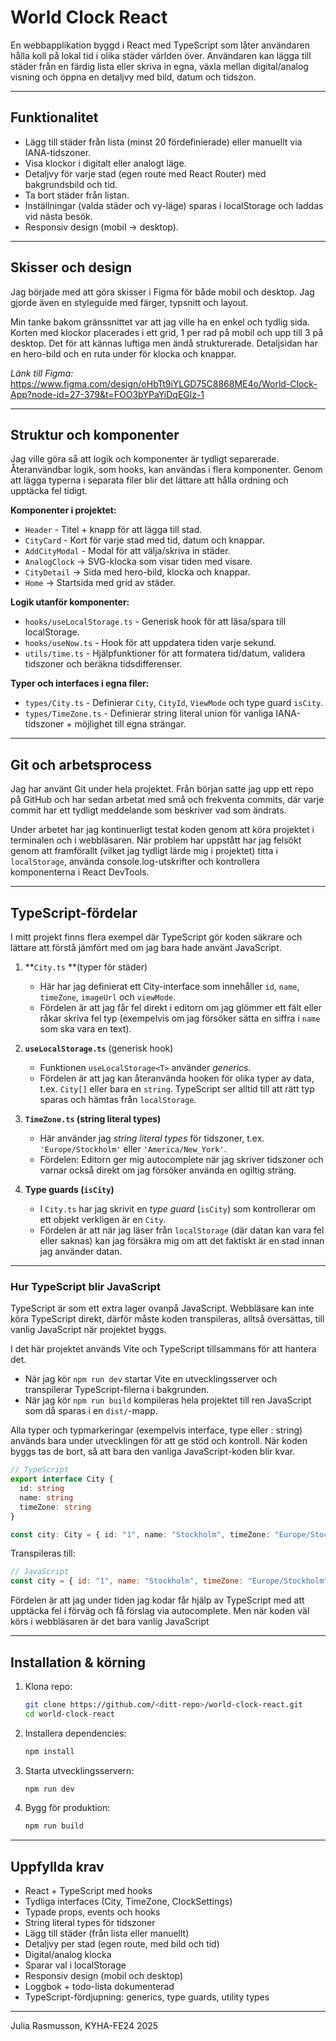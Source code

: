 # World Clock React

En webbapplikation byggd i React med TypeScript som låter användaren hålla koll på lokal tid i olika städer världen över.
Användaren kan lägga till städer från en färdig lista eller skriva in egna, växla mellan digital/analog visning och öppna en detaljvy med bild, datum och tidszon.

---

## Funktionalitet

- Lägg till städer från lista (minst 20 fördefinierade) eller manuellt via IANA-tidszoner.
- Visa klockor i digitalt eller analogt läge.
- Detaljvy för varje stad (egen route med React Router) med bakgrundsbild och tid.
- Ta bort städer från listan.
- Inställningar (valda städer och vy-läge) sparas i localStorage och laddas vid nästa besök.
- Responsiv design (mobil → desktop).

---

## Skisser och design

Jag började med att göra skisser i Figma för både mobil och desktop. Jag gjorde även en styleguide med färger, typsnitt och layout.

Min tanke bakom gränssnittet var att jag ville ha en enkel och tydlig sida. Korten med klockor placerades i ett grid, 1 per rad på mobil och upp till 3 på desktop. Det för att kännas luftiga men ändå strukturerade. Detaljsidan har en hero-bild och en ruta under för klocka och knappar.

*Länk till Figma:* https://www.figma.com/design/oHbTt9iYLGD75C8868ME4o/World-Clock-App?node-id=27-379&t=FOO3bYPaYiDqEGlz-1

---

## Struktur och komponenter

Jag ville göra så att logik och komponenter är tydligt separerade. Återanvändbar logik, som hooks, kan användas i flera komponenter. Genom att lägga typerna i separata filer blir det lättare att hålla ordning och upptäcka fel tidigt.

**Komponenter i projektet:**

- `Header` - Titel + knapp för att lägga till stad.
- `CityCard` - Kort för varje stad med tid, datum och knappar.
- `AddCityModal` - Modal för att välja/skriva in städer.
- `AnalogClock` → SVG-klocka som visar tiden med visare.
- `CityDetail` → Sida med hero-bild, klocka och knappar.
- `Home` → Startsida med grid av städer.

**Logik utanför komponenter:**

- `hooks/useLocalStorage.ts` - Generisk hook för att läsa/spara till localStorage.
- `hooks/useNow.ts` - Hook för att uppdatera tiden varje sekund.
- `utils/time.ts` - Hjälpfunktioner för att formatera tid/datum, validera tidszoner och beräkna tidsdifferenser.

**Typer och interfaces i egna filer:**

- `types/City.ts` - Definierar `City`, `CityId`, `ViewMode` och type guard `isCity`.
- `types/TimeZone.ts` - Definierar string literal union för vanliga IANA-tidszoner + möjlighet till egna strängar.

---

## Git och arbetsprocess

Jag har använt Git under hela projektet. Från början satte jag upp ett repo på GitHub och har sedan arbetat med små och frekventa commits, där varje commit har ett tydligt meddelande som beskriver vad som ändrats.

Under arbetet har jag kontinuerligt testat koden genom att köra projektet i terminalen och i webbläsaren. När problem har uppstått har jag felsökt genom att framförallt (vilket jag tydligt lärde mig i projektet) titta i `localStorage`, använda console.log-utskrifter och kontrollera komponenterna i React DevTools.

---

## TypeScript-fördelar

I mitt projekt finns flera exempel där TypeScript gör koden säkrare och lättare att förstå jämfört med om jag bara hade använt JavaScript.

1. **`City.ts` **(typer för städer)

   - Här har jag definierat ett City-interface som innehåller `id`, `name`, `timeZone`, `imageUrl` och `viewMode`.
   - Fördelen är att jag får fel direkt i editorn om jag glömmer ett fält eller råkar skriva fel typ (exempelvis om jag försöker sätta en siffra i `name` som ska vara en text).
2. **`useLocalStorage.ts`** (generisk hook)

   - Funktionen `useLocalStorage<T>` använder *generics.*
   - Fördelen är att jag kan återanvända hooken för olika typer av data, t.ex. `City[]` eller bara en `string`. TypeScript ser alltid till att rätt typ sparas och hämtas från `localStorage`.
3. **`TimeZone.ts` (string literal types)**

   - Här använder jag *string literal types* för tidszoner, t.ex. `'Europe/Stockholm'` eller `'America/New_York'`.
   - Fördelen: Editorn ger mig autocomplete när jag skriver tidszoner och varnar också direkt om jag försöker använda en ogiltig sträng.
4. **Type guards (`isCity`)**

   - I `City.ts` har jag skrivit en *type guard* (`isCity`) som kontrollerar om ett objekt verkligen är en `City`.
   - Fördelen är att när jag läser från `localStorage` (där datan kan vara fel eller saknas) kan jag försäkra mig om att det faktiskt är en stad innan jag använder datan.

---

### Hur TypeScript blir JavaScript

TypeScript är som ett extra lager ovanpå JavaScript. Webbläsare kan inte köra TypeScript direkt, därför måste koden transpileras, alltså översättas, till vanlig JavaScript när projektet byggs.

I det här projektet används Vite och TypeScript tillsammans för att hantera det.

- När jag kör `npm run dev` startar Vite en utvecklingsserver och transpilerar TypeScript-filerna i bakgrunden.
- När jag kör `npm run build` kompileras hela projektet till ren JavaScript som då sparas i en `dist/`-mapp.

Alla typer och typmarkeringar (exempelvis interface, type eller : string) används bara under utvecklingen för att ge stöd och kontroll. När koden byggs tas de bort, så att bara den vanliga JavaScript-koden blir kvar.

```ts
// TypeScript
export interface City {
  id: string
  name: string
  timeZone: string
}

const city: City = { id: "1", name: "Stockholm", timeZone: "Europe/Stockholm" }
```

Transpileras till:

```js
// JavaScript
const city = { id: "1", name: "Stockholm", timeZone: "Europe/Stockholm" };
```

Fördelen är att jag under tiden jag kodar får hjälp av TypeScript med att upptäcka fel i förväg och få förslag via autocomplete. Men när koden väl körs i webbläsaren är det bara vanlig JavaScript

---

## Installation & körning

1. Klona repo:

   ```bash
   git clone https://github.com/<ditt-repo>/world-clock-react.git
   cd world-clock-react
   ```
2. Installera dependencies:

   ```bash
   npm install
   ```
3. Starta utvecklingsservern:

   ```bash
   npm run dev
   ```
4. Bygg för produktion:

   ```bash
   npm run build
   ```

---

## Uppfyllda krav

* React + TypeScript med hooks
* Tydliga interfaces (City, TimeZone, ClockSettings)
* Typade props, events och hooks
* String literal types för tidszoner
* Lägg till städer (från lista eller manuellt)
* Detaljvy per stad (egen route, med bild och tid)
* Digital/analog klocka
* Sparar val i localStorage
* Responsiv design (mobil och desktop)
* Loggbok + todo-lista dokumenterad
* TypeScript-fördjupning: generics, type guards, utility types

---

Julia Rasmusson, KYHA-FE24 2025
